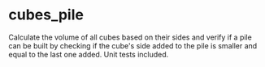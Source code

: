 # cubes_pile

Calculate the volume of all cubes based on their sides and verify if
a pile can be built by checking if the cube's side added to the pile
is smaller and equal to the last one added.
Unit tests included.

